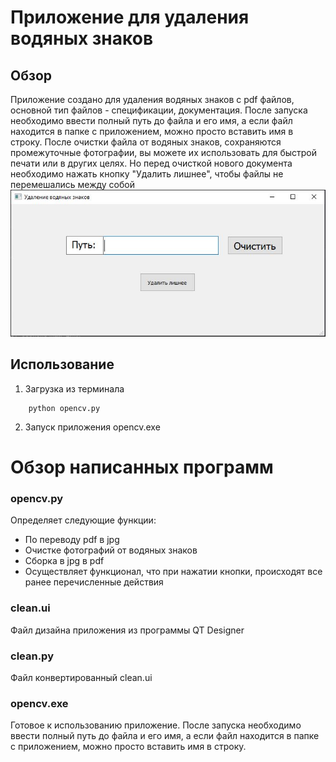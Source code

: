 # Приложение для удаления водяных знаков
## Обзор
Приложение создано для удаления водяных знаков с pdf файлов, основной тип файлов - спецификации, документация.
После запуска необходимо ввести полный путь до файла и его имя, 
а если файл находится в папке с приложением, можно просто вставить имя в строку.
После очистки файла от водяных знаков, сохраняются промежуточные фотографии, вы можете их использовать для быстрой 
печати или в других целях. Но перед очисткой нового документа необходимо нажать кнопку "Удалить лишнее",
чтобы файлы не перемешались между собой
![plot](picture/exe.jpg)


## Использование
1. Загрузка из терминала 
```commandline
    python opencv.py
```
2. Запуск приложения 
    opencv.exe

# Обзор написанных программ
### opencv.py
Определяет следующие функции:
- По переводу pdf в jpg
- Очистке фотографий от водяных знаков
- Сборка в jpg в pdf
- Осуществляет функционал, что при нажатии кнопки, происходят все ранее перечисленные действия

### clean.ui
Файл дизайна приложения из программы QT Designer

### clean.py
Файл конвертированный clean.ui

### opencv.exe
Готовое к использованию приложение. После запуска необходимо ввести полный путь до файла и его имя, 
а если файл находится в папке с приложением, можно просто вставить имя в строку.
